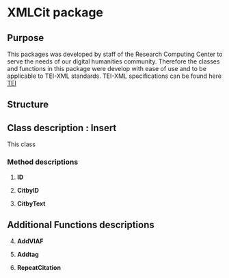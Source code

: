 # XMLCit package

## Purpose
 
  This packages was developed by staff of the Research Computing Center to serve the needs of our digital humanities community. Therefore the classes and functions in this package were develop with ease of use and to be applicable to TEI-XML standards. TEI-XML specifications can be found here <a href='https://tei-c.org/'>TEI</a>
## Structure
 
## Class description : Insert

  This class 

### Method descriptions

1.  __ID__

    

2.  __CitbyID__

3.  __CitbyText__

## Additional Functions descriptions

4.  __AddVIAF__

5.  __Addtag__

6. __RepeatCitation__
